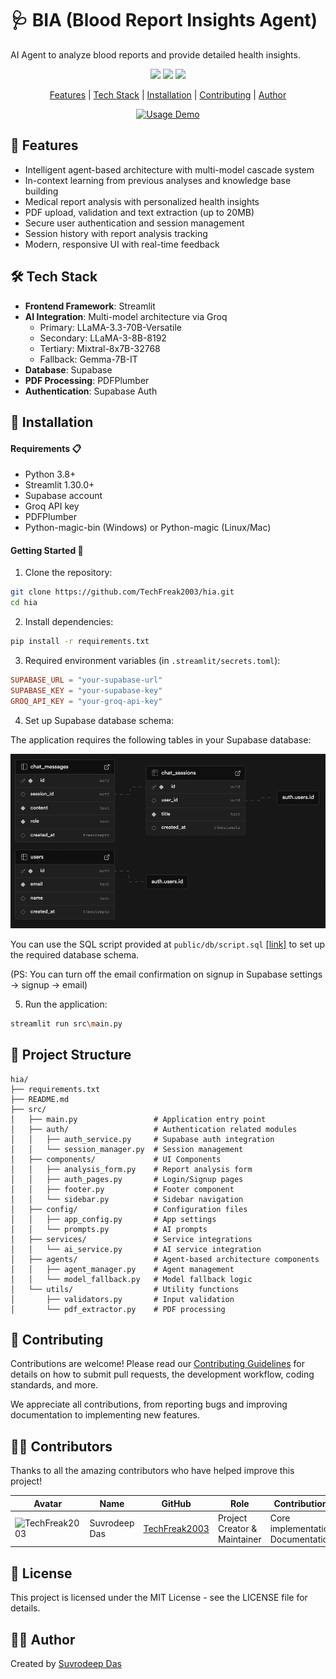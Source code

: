 
# 🩺 BIA (Blood Report Insights Agent)

AI Agent to analyze blood reports and provide detailed health insights.

<p align="center">
  <a href="https://github.com/TechFreak2003/hia/issues"><img src="https://img.shields.io/github/issues/TechFreak2003/hia"></a> 
  <a href="https://github.com/TechFreak2003/hia/stargazers"><img src="https://img.shields.io/github/stars/TechFreak2003/hia"></a>
  <a href="https://github.com/TechFreak2003/hia/blob/main/LICENSE">
    <img src="https://img.shields.io/badge/License-MIT-blue.svg">
  </a>
</p>

<p align="center">
  <a href="#-features">Features</a> |
  <a href="#%EF%B8%8F-tech-stack">Tech Stack</a> |
  <a href="#-installation">Installation</a> |
  <a href="#-contributing">Contributing</a> |
  <a href="#%EF%B8%8F-author">Author</a>
</p>

<p align="center">
  <a href="https://github.com/TechFreak2003/hia"><img src="https://raw.githubusercontent.com/TechFreak2003/hia/main/public/HIA_demo.gif" alt="Usage Demo"></a>
</p>

## 🌟 Features

- Intelligent agent-based architecture with multi-model cascade system
- In-context learning from previous analyses and knowledge base building
- Medical report analysis with personalized health insights
- PDF upload, validation and text extraction (up to 20MB)
- Secure user authentication and session management
- Session history with report analysis tracking
- Modern, responsive UI with real-time feedback

## 🛠️ Tech Stack

- **Frontend Framework**: Streamlit
- **AI Integration**: Multi-model architecture via Groq
  - Primary: LLaMA-3.3-70B-Versatile
  - Secondary: LLaMA-3-8B-8192
  - Tertiary: Mixtral-8x7B-32768
  - Fallback: Gemma-7B-IT
- **Database**: Supabase
- **PDF Processing**: PDFPlumber
- **Authentication**: Supabase Auth

## 🚀 Installation

#### Requirements 📋

- Python 3.8+
- Streamlit 1.30.0+
- Supabase account
- Groq API key
- PDFPlumber
- Python-magic-bin (Windows) or Python-magic (Linux/Mac)

#### Getting Started 📝

1. Clone the repository:

```bash
git clone https://github.com/TechFreak2003/hia.git
cd hia
```

2. Install dependencies:

```bash
pip install -r requirements.txt
```

3. Required environment variables (in `.streamlit/secrets.toml`):

```toml
SUPABASE_URL = "your-supabase-url"
SUPABASE_KEY = "your-supabase-key"
GROQ_API_KEY = "your-groq-api-key"
```

4. Set up Supabase database schema:

The application requires the following tables in your Supabase database:

![database schema](https://github.com/TechFreak2003/BIA/blob/main/schema.png)

You can use the SQL script provided at `public/db/script.sql` <a href="https://www.github.com/TechFreak2003/hia/blob/main/public/db/script.sql">[link]</a> to set up the required database schema.

(PS: You can turn off the email confirmation on signup in Supabase settings -> signup -> email)

5. Run the application:

```bash
streamlit run src\main.py
```

## 📁 Project Structure

```
hia/
├── requirements.txt
├── README.md
├── src/
│   ├── main.py                 # Application entry point
│   ├── auth/                   # Authentication related modules
│   │   ├── auth_service.py     # Supabase auth integration
│   │   └── session_manager.py  # Session management
│   ├── components/             # UI Components
│   │   ├── analysis_form.py    # Report analysis form
│   │   ├── auth_pages.py       # Login/Signup pages
│   │   ├── footer.py           # Footer component
│   │   └── sidebar.py          # Sidebar navigation
│   ├── config/                 # Configuration files
│   │   ├── app_config.py       # App settings
│   │   └── prompts.py          # AI prompts
│   ├── services/               # Service integrations
│   │   └── ai_service.py       # AI service integration
│   ├── agents/                 # Agent-based architecture components
│   │   ├── agent_manager.py    # Agent management
│   │   └── model_fallback.py   # Model fallback logic
│   └── utils/                  # Utility functions
│       ├── validators.py       # Input validation
│       └── pdf_extractor.py    # PDF processing
```

## 👥 Contributing

Contributions are welcome! Please read our [Contributing Guidelines](CONTRIBUTING.md) for details on how to submit pull requests, the development workflow, coding standards, and more.

We appreciate all contributions, from reporting bugs and improving documentation to implementing new features.

## 👨‍💻 Contributors

Thanks to all the amazing contributors who have helped improve this project!

| Avatar | Name | GitHub | Role | Contributions |
|--------|------|--------|------|---------------|
| <img src="https://github.com/TechFreak2003.png" width="50px" height="50px" alt="TechFreak2003"/> | Suvrodeep Das | [TechFreak2003](https://github.com/TechFreak2003) | Project Creator & Maintainer | Core implementation, Documentation |

<!-- To future contributors: Your profile will be added here when your PR is merged! -->

## 📄 License

This project is licensed under the MIT License - see the LICENSE file for details.

## 🙋‍♂️ Author

Created by [Suvrodeep Das](https://suvrodeepdas.dev)
